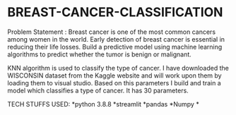 # BREAST-CANCER-CLASSIFICATION

Problem Statement :
Breast cancer is one of the most common cancers among women in the world. Early detection of breast cancer is essential in reducing their life losses. Build a predictive model using machine learning algorithms to predict whether the tumor is benign or malignant.

KNN algorithm is used to classify the type of cancer.
I have downloaded the WISCONSIN dataset from the Kaggle website and will work upon them by loading them to visual studio.
Based on this parameters I build and train a model which classifies a type of cancer. It has 30 parameters.

TECH STUFFS USED:
   *python 3.8.8
   *streamlit
   *pandas 
   *Numpy
   *


